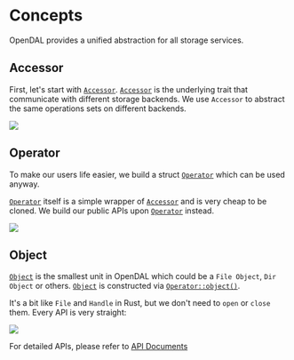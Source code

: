 # Concepts

OpenDAL provides a unified abstraction for all storage services.

## Accessor

First, let's start with [`Accessor`]. [`Accessor`] is the underlying trait that communicate with different storage backends. We use `Accessor` to abstract the same operations sets on different backends.

![](../assets/accessor.png)

## Operator

To make our users life easier, we build a struct [`Operator`] which can be used anyway.

[`Operator`] itself is a simple wrapper of [`Accessor`] and is very cheap to be cloned. We build our public APIs upon [`Operator`] instead.

![](../assets/operator.png)


## Object

[`Object`] is the smallest unit in OpenDAL which could be a `File Object`, `Dir Object` or others. [`Object`] is constructed via [`Operator::object()`].

It's a bit like `File` and `Handle` in Rust, but we don't need to `open` or `close` them. Every API is very straight:

![](../assets/object.png)

For detailed APIs, please refer to [API Documents](/opendal)

[`Accessor`]: /opendal/trait.Accessor.html
[`Operator`]: /opendal/struct.Operator.html
[`Object`]: /opendal/struct.Object.html
[`Operator::object()`]: /opendal/struct.Operator.html#method.object
